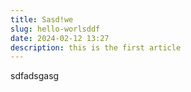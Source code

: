 ```yaml
---
title: Sasd!we
slug: hello-worlsddf
date: 2024-02-12 13:27
description: this is the first article
---
```


sdfadsgasg
